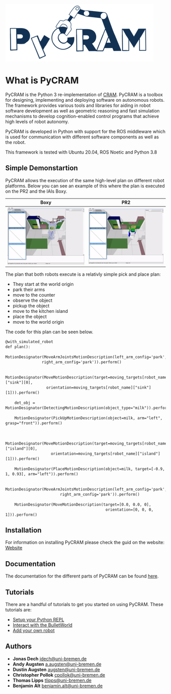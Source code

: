 ![](images/pycram_logo.png)

# What is PyCRAM

PyCRAM is the Python 3 re-implementation of [CRAM](https://github.com/cram2/cram).
PyCRAM is a toolbox for designing, implementing and deploying software on autonomous robots. The framework provides various tools and libraries for aiding in robot software development as well as geometric reasoning and fast simulation mechanisms to develop cognition-enabled control programs that achieve high levels of robot autonomy. 

PyCRAM is developed in Python with support for the ROS middleware which is used for communication with different software components as well as the robot. 

This framework is tested with Ubuntu 20.04, ROS Noetic and Python 3.8


## Simple Demonstartion
PyCRAM allows the execution of the same high-level plan on different robot platforms. Below you can see an example of this where the plan is executed on the PR2 and the IAIs Boxy. 

Boxy            |  PR2
:-------------------------:|:-------------------------:
![image alt](images/boxy.gif)  |  ![](images/pr2.gif)

The plan that both robots execute is a relativly simple pick and place plan:
* They start at the world origin 
* park their arms 
* move to the counter 
* observe the object 
* pickup the object 
* move to the kitchen island
* place the object 
* move to the world origin

The code for this plan can be seen below.
```
@with_simulated_robot
def plan():
    MotionDesignator(MoveArmJointsMotionDescription(left_arm_config='park',
                right_arm_config='park')).perform()

    MotionDesignator(MoveMotionDescription(target=moving_targets[robot_name]["sink"][0],
                  orientation=moving_targets[robot_name]["sink"][1])).perform()

    det_obj = MotionDesignator(DetectingMotionDescription(object_type="milk")).perform()

    MotionDesignator(PickUpMotionDescription(object=milk, arm="left", grasp="front")).perform()


    MotionDesignator(MoveMotionDescription(target=moving_targets[robot_name]["island"][0],
                    orientation=moving_targets[robot_name]["island"][1])).perform()
                    
    MotionDesignator(PlaceMotionDescription(object=milk, target=[-0.9, 1, 0.93], arm="left")).perform()

    MotionDesignator(MoveArmJointsMotionDescription(left_arm_config='park', 
                        right_arm_config='park')).perform()

    MotionDesignator(MoveMotionDescription(target=[0.0, 0.0, 0],
                                            orientation=[0, 0, 0, 1])).perform()

```



## Installation 
For information on installing PyCRAM please check the guid on the website:
[Website](http://cram-system.org/pycram/installation)

## Documentation

The documentation for the different parts of PyCRAM can be found [here](http://cram-system.org/pycram#documentation). 


## Tutorials 
There are a handful of tutorials to get you started on using PyCRAM. These tutorials are:
* [Setup your Python REPL](http://cram-system.org/tutorials/pycram/repl)
* [Interact with the BulletWorld](http://cram-system.org/tutorials/pycram/bullet_world)
* [Add your own robot](http://cram-system.org/tutorials/pycram/own_robot)
 


## Authors

* **Jonas Dech** <jdech@uni-bremen.de>
* **Andy Augsten** <a.augsten@uni-bremen.de>
* **Dustin Augsten** <augsten@uni-bremen.de>
* **Christopher Pollok** <cpollok@uni-bremen.de>
* **Thomas Lipps** <tlipps@uni-bremen.de>
* **Benjamin Alt** <benjamin.alt@uni-bremen.de>

